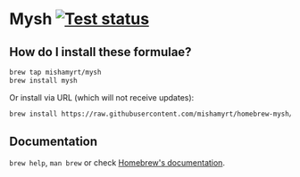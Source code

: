 # Mysh [![Test status][actions-badge]][actions]

## How do I install these formulae?

```sh
brew tap mishamyrt/mysh
brew install mysh
```

Or install via URL (which will not receive updates):

```sh
brew install https://raw.githubusercontent.com/mishamyrt/homebrew-mysh/master/Formula/mysh.rb
```

## Documentation
`brew help`, `man brew` or check [Homebrew's documentation](https://docs.brew.sh).

[actions-badge]:  https://github.com/mishamyrt/homebrew-mysh/workflows/test/badge.svg
[actions]:        https://github.com/mishamyrt/homebrew-mysh/actions?query=workflow%3A%test%22